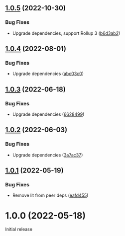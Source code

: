 ## [1.0.5](https://github.com/prantlf/rollup-plugin-swc-minify/compare/v1.0.4...v1.0.5) (2022-10-30)


### Bug Fixes

* Upgrade dependencies, support Rollup 3 ([b6d3ab2](https://github.com/prantlf/rollup-plugin-swc-minify/commit/b6d3ab24e60870b752b42aab9dac2bc51280323e))

## [1.0.4](https://github.com/prantlf/rollup-plugin-swc-minify/compare/v1.0.3...v1.0.4) (2022-08-01)


### Bug Fixes

* Upgrade dependencies ([abc03c0](https://github.com/prantlf/rollup-plugin-swc-minify/commit/abc03c08a33e2b18bc72dc239f0c4f33a6852aba))

## [1.0.3](https://github.com/prantlf/rollup-plugin-swc-minify/compare/v1.0.2...v1.0.3) (2022-06-18)


### Bug Fixes

* Upgrade dependencies ([6628499](https://github.com/prantlf/rollup-plugin-swc-minify/commit/66284990e4d184ed7a7b1b5fa5b4def19902b8f4))

## [1.0.2](https://github.com/prantlf/rollup-plugin-swc-minify/compare/v1.0.1...v1.0.2) (2022-06-03)


### Bug Fixes

* Upgrade dependencies ([3a7ac37](https://github.com/prantlf/rollup-plugin-swc-minify/commit/3a7ac37a6d0fe4ec411c2e26f58d68ae6e23a02f))

## [1.0.1](https://github.com/prantlf/rollup-plugin-swc-minify/compare/v1.0.0...v1.0.1) (2022-05-19)


### Bug Fixes

* Remove lit from peer deps ([eafd455](https://github.com/prantlf/rollup-plugin-swc-minify/commit/eafd455f47d19bc7ae1007e68fd8c7ef1abf6a72))

# 1.0.0 (2022-05-18)

Initial release
